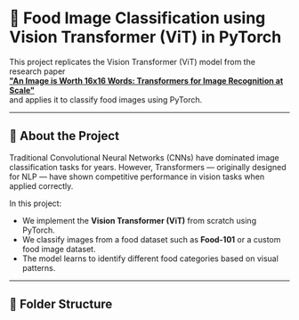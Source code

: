 # 🍱 Food Image Classification using Vision Transformer (ViT) in PyTorch

This project replicates the Vision Transformer (ViT) model from the research paper  
[**"An Image is Worth 16x16 Words: Transformers for Image Recognition at Scale"**](https://arxiv.org/abs/2010.11929)  
and applies it to classify food images using PyTorch.

---

## 🧠 About the Project

Traditional Convolutional Neural Networks (CNNs) have dominated image classification tasks for years. However, Transformers — originally designed for NLP — have shown competitive performance in vision tasks when applied correctly.

In this project:
- We implement the **Vision Transformer (ViT)** from scratch using PyTorch.
- We classify images from a food dataset such as **Food-101** or a custom food image dataset.
- The model learns to identify different food categories based on visual patterns.

---

## 📁 Folder Structure

